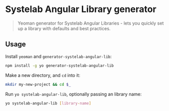 # Systelab Angular Library generator

> Yeoman generator for Systelab Angular Libraries - lets you quickly set up a library with defaults and best practices.

## Usage

Install `yeoman` and `generator-systelab-angular-lib`:

```bash
npm install -g yo generator-systelab-angular-lib
```

Make a new directory, and `cd` into it:

```bash
mkdir my-new-project && cd $_
```

Run `yo systelab-angular-lib`, optionally passing an library name:

```bash
yo systelab-angular-lib [library-name]
```
